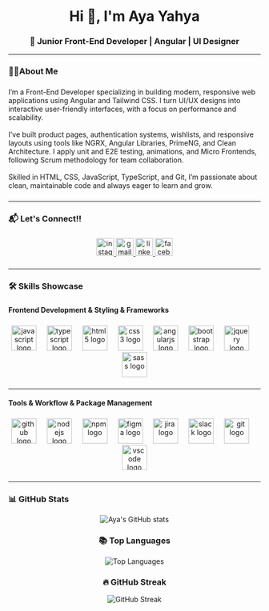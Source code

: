 <h1 align="center">Hi 👋, I'm Aya Yahya</h1>

###

<h3 align="center">🚀 Junior Front-End Developer | Angular | UI Designer</h3>

<hr>

###

<h3 align="left">👨‍💻About Me</h3>

###

<p align="left">I’m a Front-End Developer specializing in building modern, responsive web applications using Angular and Tailwind CSS. I turn UI/UX designs into interactive user-friendly interfaces, with a focus on performance and scalability.<br><br>I’ve built product pages, authentication systems, wishlists, and responsive layouts using tools like NGRX, Angular Libraries, PrimeNG, and Clean Architecture. I apply unit and E2E testing, animations, and Micro Frontends, following Scrum methodology for team collaboration.<br><br>Skilled in HTML, CSS, JavaScript, TypeScript, and Git, I’m passionate about clean, maintainable code and always eager to learn and grow.</p>

###
<hr>

<h3 align="left">📬 Let's Connect!!</h3>

###

<div align="center">
  <a href="https://www.instagram.com/a_y_a_y_a_h_y_a?igsh=MWhtODR1NWlhY2Zpbg%3D%3D&utm_source=qr" target="_blank">
    <img src="https://img.shields.io/static/v1?message=Instagram&logo=instagram&label=&color=E4405F&logoColor=white&labelColor=&style=for-the-badge" height="35" alt="instagram logo"  />
  </a>
  <a href="ayayahya232@gmail.com" target="_blank">
    <img src="https://img.shields.io/static/v1?message=Gmail&logo=gmail&label=&color=D14836&logoColor=white&labelColor=&style=for-the-badge" height="35" alt="gmail logo"  />
  </a>
  <a href="https://www.linkedin.com/in/aya-yahya-403a7a297/" target="_blank">
    <img src="https://img.shields.io/static/v1?message=LinkedIn&logo=linkedin&label=&color=0077B5&logoColor=white&labelColor=&style=for-the-badge" height="35" alt="linkedin logo"  />
  </a>
  <a href="https://www.facebook.com/share/159iP62kUw/?mibextid=wwXIfr" target="_blank">
    <img src="https://img.shields.io/static/v1?message=Facebook&logo=facebook&label=&color=1877F2&logoColor=white&labelColor=&style=for-the-badge" height="35" alt="facebook logo"  />
  </a>
</div>

###
<hr>


<h3 align="left">🛠️ Skills Showcase</h3>

###

<h4 align="left">Frontend Development & Styling & Frameworks</h4>

###

<div align="center">
  <img src="https://cdn.jsdelivr.net/gh/devicons/devicon/icons/javascript/javascript-original.svg" height="50" alt="javascript logo"  />
  <img width="13" />
  <img src="https://cdn.jsdelivr.net/gh/devicons/devicon/icons/typescript/typescript-original.svg" height="50" alt="typescript logo"  />
  <img width="13" />
  <img src="https://cdn.jsdelivr.net/gh/devicons/devicon/icons/html5/html5-original.svg" height="50" alt="html5 logo"  />
  <img width="13" />
  <img src="https://cdn.jsdelivr.net/gh/devicons/devicon/icons/css3/css3-original.svg" height="50" alt="css3 logo"  />
  <img width="13" />
  <img src="https://cdn.jsdelivr.net/gh/devicons/devicon/icons/angularjs/angularjs-original.svg" height="50" alt="angularjs logo"  />
  <img width="13" />
  <img src="https://cdn.jsdelivr.net/gh/devicons/devicon/icons/bootstrap/bootstrap-original.svg" height="50" alt="bootstrap logo"  />
  <img width="13" />
  <img src="https://cdn.jsdelivr.net/gh/devicons/devicon/icons/jquery/jquery-original.svg" height="50" alt="jquery logo"  />
  <img width="13" />
  <img src="https://cdn.jsdelivr.net/gh/devicons/devicon/icons/sass/sass-original.svg" height="50" alt="sass logo"  />
</div>

###
<hr>

<h4 align="left">Tools & Workflow & Package Management</h4>

###

<div align="center">
  <img src="https://cdn.jsdelivr.net/gh/devicons/devicon/icons/github/github-original.svg" height="50" alt="github logo"  />
  <img width="13" />
  <img src="https://cdn.jsdelivr.net/gh/devicons/devicon/icons/nodejs/nodejs-original.svg" height="50" alt="nodejs logo"  />
  <img width="13" />
  <img src="https://cdn.jsdelivr.net/gh/devicons/devicon/icons/npm/npm-original-wordmark.svg" height="50" alt="npm logo"  />
  <img width="13" />
  <img src="https://cdn.jsdelivr.net/gh/devicons/devicon/icons/figma/figma-original.svg" height="50" alt="figma logo"  />
  <img width="13" />
  <img src="https://cdn.jsdelivr.net/gh/devicons/devicon/icons/jira/jira-original.svg" height="50" alt="jira logo"  />
  <img width="13" />
  <img src="https://cdn.jsdelivr.net/gh/devicons/devicon/icons/slack/slack-original.svg" height="50" alt="slack logo"  />
  <img width="13" />
  <img src="https://cdn.jsdelivr.net/gh/devicons/devicon/icons/git/git-original.svg" height="50" alt="git logo"  />
  <img width="13" />
  <img src="https://cdn.jsdelivr.net/gh/devicons/devicon/icons/vscode/vscode-original.svg" height="50" alt="vscode logo"  />
</div>

###
<hr>

### 📊 GitHub Stats

<p align="center">
  <img src="https://github-readme-stats.vercel.app/api?username=ayayahyaa&show_icons=true&theme=tokyonight" alt="Aya's GitHub stats" />
</p>

<h3 align="center">📚 Top Languages</h3>

<p align="center">
  <img src="https://github-readme-stats.vercel.app/api/top-langs/?username=ayayahyaa&layout=compact&theme=tokyonight" alt="Top Languages" />
</p>

<h3 align="center">🔥 GitHub Streak</h3>

<p align="center">
  <img src="https://github-readme-streak-stats.herokuapp.com/?user=ayayahyaa&theme=tokyonight" alt="GitHub Streak" />
</p>
